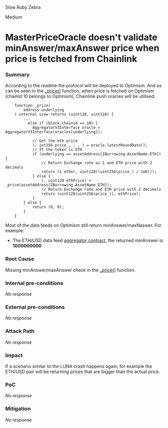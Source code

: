Slow Ruby Zebra

Medium

# MasterPriceOracle doesn't validate minAnswer/maxAnswer price when price is fetched from Chainlink

### Summary

According to the readme the protocol will be deployed to Optimism. And as can be seen in the [_price()](https://github.com/sherlock-audit/2024-11-autonomint/blob/main/Blockchain/Blockchian/contracts/oracles/MasterPriceOracle.sol#L53-L96) function, when price is fetched on Optimism (chainId 10 belongs to Optimism), Chainlink push oracles will be utilised:
```solidity
    function _price(
        address underlying
    ) internal view returns (uint128, uint128) {
        ...
          else if (block.chainid == 10) {
            AggregatorV3Interface oracle = AggregatorV3Interface(oracles[underlying]);

            // Get the eth price
            (, int256 price_, , , ) = oracle.latestRoundData();
            // If the token is ETH
            if (underlying == assetAddress[IBorrowing.AssetName.ETH]) {
                // Return Exchange rate as 1 and ETH price with 2 decimals
                return (1 ether, uint128((uint256(price_) / 1e6)));
            } else {
                (, uint128 ethPrice) = _price(assetAddress[IBorrowing.AssetName.ETH]);
                // Return Exchange rate and ETH price with 2 decimals
                return (uint128(uint256(price_)), ethPrice);
            }
        } else {
            return (0, 0);
        }
    }
```

Most of the data feeds on Optimism still return minAnswer/maxNaswer.
For example:
 - The ETH/USD data feed [aggregator contract](https://optimistic.etherscan.io/address/0x02f5E9e9dcc66ba6392f6904D5Fcf8625d9B19C9#readContract), the returned minAnswer is **1000000000**

### Root Cause

Missing minAnswer/maxAnswer check in the [_price()](https://github.com/sherlock-audit/2024-11-autonomint/blob/main/Blockchain/Blockchian/contracts/oracles/MasterPriceOracle.sol#L53-L96) function.

### Internal pre-conditions

_No response_

### External pre-conditions

_No response_

### Attack Path

_No response_

### Impact

If a scenario similar to the LUNA crash happens again, for example the ETH/USD pair will be returning prices that are bigger than the actual price.

### PoC

_No response_

### Mitigation

_No response_